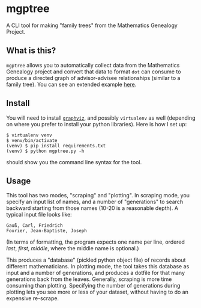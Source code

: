 # mgptree

A CLI tool for making "family trees" from the Mathematics Genealogy Project.

## What is this?

`mgptree` allows you to automatically collect data from the
Mathematics Genealogy project and convert that data to format `dot`
can consume to produce a directed graph of advisor-advisee
relationships (similar to a family tree). You can see an extended
example
[here](https://jsthomas.github.io/math-genealogy-visualizer.html).

## Install

You will need to install [`graphviz`](http://www.graphviz.org/), and
possibly `virtualenv` as well (depending on where you prefer to
install your python libraries). Here is how I set up:

    $ virtualenv venv
    $ venv/bin/activate
    (venv) $ pip install requirements.txt
    (venv) $ python mgptree.py -h

should show you the command line syntax for the tool.

## Usage

This tool has two modes, "scraping" and "plotting". In scraping mode,
you specify an input list of names, and a number of "generations" to
search backward starting from those names (10-20 is a reasonable
depth). A typical input file looks like:

```
Gauß, Carl, Friedrich
Fourier, Jean-Baptiste, Joseph
```

(In terms of formatting, the program expects one name per line,
ordered _last_, _first_, _middle_, where the middle name is optional.)


This produces a "database" (pickled python object file) of records
about different mathematicians. In plotting mode, the tool takes this
database as input and a number of generations, and produces a dotfile
for that many generations back from the leaves. Generally, scraping is
more time consuming than plotting. Specifying the number of
generations during plotting lets you see more or less of your dataset,
without having to do an expensive re-scrape.
